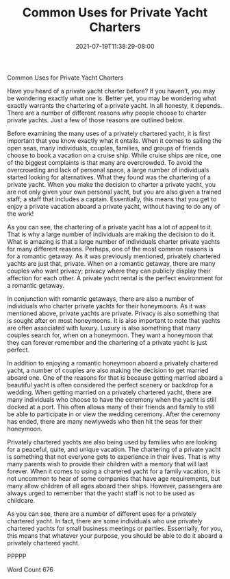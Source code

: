 ﻿---
title: "Common Uses for Private Yacht Charters"
date: 2021-07-19T11:38:29-08:00
description: "Private Yacht Charters TXT Tips for Web Success"
featured_image: "/images/Private Yacht Charters TXT.jpg"
tags: ["Private Yacht Charters TXT"]
---

Common Uses for Private Yacht Charters

Have you heard of a private yacht charter before?  If you haven’t, you may be wondering exactly what one is. Better yet, you may be wondering what exactly warrants the chartering of a private yacht.  In all honesty, it depends.  There are a number of different reasons why people choose to charter private yachts.  Just a few of those reasons are outlined below.

Before examining the many uses of a privately chartered yacht, it is first important that you know exactly what it entails. When it comes to sailing the open seas, many individuals, couples, families, and groups of friends choose to book a vacation on a cruise ship. While cruise ships are nice, one of the biggest complaints is that many are overcrowded.  To avoid the overcrowding and lack of personal space, a large number of individuals started looking for alternatives.  What they found was the chartering of a private yacht. When you make the decision to charter a private yacht, you are not only given your own personal yacht, but you are also given a trained staff; a staff that includes a captain. Essentially, this means that you get to enjoy a private vacation aboard a private yacht, without having to do any of the work!  

As you can see, the chartering of a private yacht has a lot of appeal to it.  That is why a large number of individuals are making the decision to do it.  What is amazing is that a large number of individuals charter private yachts for many different reasons.  Perhaps, one of the most common reasons is for a romantic getaway.  As it was previously mentioned, privately chartered yachts are just that, private.  When on a romantic getaway, there are many couples who want privacy; privacy where they can publicly display their affection for each other.  A private yacht rental is the perfect environment for a romantic getaway.

In conjunction with romantic getaways, there are also a number of individuals who charter private yachts for their honeymoons.  As it was mentioned above, private yachts are private.  Privacy is also something that is sought after on most honeymoons.  It is also important to note that yachts are often associated with luxury.  Luxury is also something that many couples search for, when on a honeymoon. They want a honeymoon that they can forever remember and the chartering of a private yacht is just perfect.

In addition to enjoying a romantic honeymoon aboard a privately chartered yacht, a number of couples are also making the decision to get married aboard one. One of the reasons for that is because getting married aboard a beautiful yacht is often considered the perfect scenery or backdrop for a wedding. When getting married on a privately chartered yacht, there are many individuals who choose to have the ceremony when the yacht is still docked at a port. This often allows many of their friends and family to still be able to participate in or view the wedding ceremony. After the ceremony has ended, there are many newlyweds who then hit the seas for their honeymoon.

Privately chartered yachts are also being used by families who are looking for a peaceful, quite, and unique vacation.  The chartering of a private yacht is something that not everyone gets to experience in their lives.  That is why many parents wish to provide their children with a memory that will last forever.  When it comes to using a chartered yacht for a family vacation, it is not uncommon to hear of some companies that have age requirements, but many allow children of all ages aboard their ships.  However, passengers are always urged to remember that the yacht staff is not to be used as childcare.

As you can see, there are a number of different uses for a privately chartered yacht.  In fact, there are some individuals who use privately chartered yachts for small business meetings or parties.  Essentially, for you, this means that whatever your purpose, you should be able to do it aboard a privately chartered yacht.

PPPPP

Word Count 676

